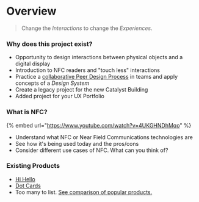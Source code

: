 # Overview

> Change the _Interactions_ to change the _Experiences_.

### Why does this project exist?

* Opportunity to design interactions between physical objects and a digital display
* Introduction to NFC readers and "touch less" interactions
* Practice a [collaborative Peer Design Process](https://www.figma.com/collaboration/) in teams and apply concepts of a _Design System_
* Create a legacy project for the new Catalyst Building
* Added project for your UX Portfolio

### What is NFC?

{% embed url="https://www.youtube.com/watch?v=4UKGHNDhMqo" %}

* Understand what NFC or Near Field Communications technologies are
* See how it's being used today and the pros/cons
* Consider different use cases of NFC. What can you think of?

### Existing Products

* [Hi Hello](https://www.hihello.me/)
* [Dot Cards](https://dotcards.net/)
* Too many to list. [See comparison of popular products.](https://www.youtube.com/watch?v=7AMaw\_XecD0)
